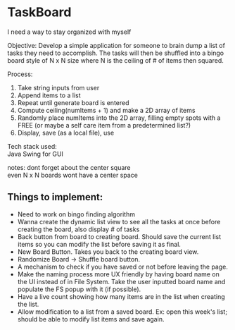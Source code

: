 # TaskBoard
I need a way to stay organized with myself

Objective:
Develop a simple application for someone to brain dump a list of tasks they need to accomplish. The tasks will then be shuffled into a bingo board style of N x N size where N is the ceiling of # of items then squared.

Process:
1. Take string inputs from user
2. Append items to a list
3. Repeat until generate board is entered
4. Compute ceiling(numItems + 1) and make a 2D array of items
5. Randomly place numItems into the 2D array, filling empty spots with a FREE (or maybe a self care item from a predetermined list?)
6. Display, save (as a local file), use


Tech stack used: <br>
Java Swing for GUI

notes:
dont forget about the center square <br>
even N x N boards wont have a center space

## Things to implement:
* Need to work on bingo finding algorithm
* Wanna create the dynamic list view to see all the tasks at once before creating the board, also display # of tasks
* Back button from board to creating board. Should save the current list items so you can modify the list before saving it as final.
* New Board Button. Takes you back to the creating board view. 
* Randomize Board -> Shuffle board button.
* A mechanism to check if you have saved or not before leaving the page.
* Make the naming process more UX friendly by having board name on the UI instead of in File System. Take the user inputted board name and populate the FS popup with it (if possible).
* Have a live count showing how many items are in the list when creating the list.
* Allow modification to a list from a saved board. Ex: open this week's list; should be able to modify list items and save again.